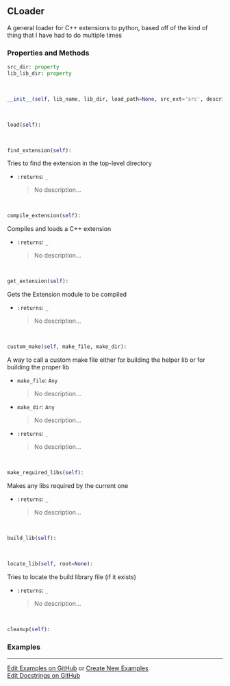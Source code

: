 ## <a id="RynLib.RynUtils.CLoader.CLoader">CLoader</a>
A general loader for C++ extensions to python, based off of the kind of thing that I have had to do multiple times

### Properties and Methods
```python
src_dir: property
lib_lib_dir: property
```
<a id="RynLib.RynUtils.CLoader.CLoader.__init__">&nbsp;</a>
```python
__init__(self, lib_name, lib_dir, load_path=None, src_ext='src', description='An extension module', version='1.0.0', include_dirs=None, runtime_dirs=None, linked_libs=None, macros=None, extra_link_args=None, extra_compile_args=None, extra_objects=None, source_files=None, build_script=None, requires_make=False, out_dir=None, cleanup_build=True): 
```

<a id="RynLib.RynUtils.CLoader.CLoader.load">&nbsp;</a>
```python
load(self): 
```

<a id="RynLib.RynUtils.CLoader.CLoader.find_extension">&nbsp;</a>
```python
find_extension(self): 
```
Tries to find the extension in the top-level directory
- `:returns`: `_`
    >No description...

<a id="RynLib.RynUtils.CLoader.CLoader.compile_extension">&nbsp;</a>
```python
compile_extension(self): 
```
Compiles and loads a C++ extension
- `:returns`: `_`
    >No description...

<a id="RynLib.RynUtils.CLoader.CLoader.get_extension">&nbsp;</a>
```python
get_extension(self): 
```
Gets the Extension module to be compiled
- `:returns`: `_`
    >No description...

<a id="RynLib.RynUtils.CLoader.CLoader.custom_make">&nbsp;</a>
```python
custom_make(self, make_file, make_dir): 
```
A way to call a custom make file either for building the helper lib or for building the proper lib
- `make_file`: `Any`
    >No description...
- `make_dir`: `Any`
    >No description...
- `:returns`: `_`
    >No description...

<a id="RynLib.RynUtils.CLoader.CLoader.make_required_libs">&nbsp;</a>
```python
make_required_libs(self): 
```
Makes any libs required by the current one
- `:returns`: `_`
    >No description...

<a id="RynLib.RynUtils.CLoader.CLoader.build_lib">&nbsp;</a>
```python
build_lib(self): 
```

<a id="RynLib.RynUtils.CLoader.CLoader.locate_lib">&nbsp;</a>
```python
locate_lib(self, root=None): 
```
Tries to locate the build library file (if it exists)
- `:returns`: `_`
    >No description...

<a id="RynLib.RynUtils.CLoader.CLoader.cleanup">&nbsp;</a>
```python
cleanup(self): 
```

### Examples


___

[Edit Examples on GitHub](https://github.com/McCoyGroup/References/edit/gh-pages/Documentation/examples/RynLib/RynUtils/CLoader/CLoader.md) or 
[Create New Examples](https://github.com/McCoyGroup/References/new/gh-pages/?filename=Documentation/examples/RynLib/RynUtils/CLoader/CLoader.md) <br/>
[Edit Docstrings on GitHub](https://github.com/McCoyGroup/RynLib/edit/master/RynUtils/CLoader.py?message=Update%20Docs)